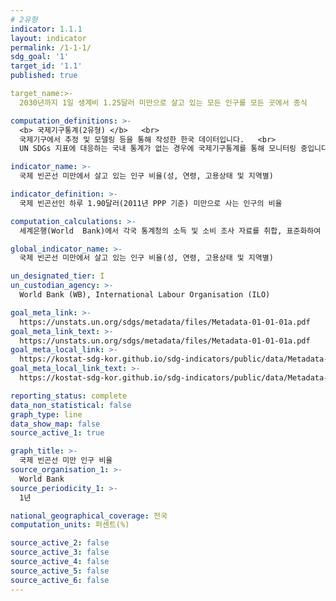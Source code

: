 ```yaml
---
# 2유형 
indicator: 1.1.1
layout: indicator
permalink: /1-1-1/
sdg_goal: '1'
target_id: '1.1'
published: true

target_name:>-
  2030년까지 1일 생계비 1.25달러 미만으로 살고 있는 모든 인구를 모든 곳에서 종식

computation_definitions: >-
  <b> 국제기구통계(2유형) </b>   <br>
  국제기구에서 추정 및 모델링 등을 통해 작성한 한국 데이터입니다.   <br>
  UN SDGs 지표에 대응하는 국내 통계가 없는 경우에 국제기구통계를 통해 모니터링 중입니다. 

indicator_name: >-
  국제 빈곤선 미만에서 살고 있는 인구 비율(성, 연령, 고용상태 및 지역별)

indicator_definition: >-
  국제 빈곤선인 하루 1.90달러(2011년 PPP 기준) 미만으로 사는 인구의 비율

computation_calculations: >-
  세계은행(World  Bank)에서 각국 통계청의 소득 및 소비 조사 자료를 취합, 표준화하여 추정

global_indicator_name: >-
  국제 빈곤선 미만에서 살고 있는 인구 비율(성, 연령, 고용상태 및 지역별)

un_designated_tier: I
un_custodian_agency: >-
  World Bank (WB), International Labour Organisation (ILO)

goal_meta_link: >-
  https://unstats.un.org/sdgs/metadata/files/Metadata-01-01-01a.pdf
goal_meta_link_text: >-
  https://unstats.un.org/sdgs/metadata/files/Metadata-01-01-01a.pdf
goal_meta_local_link: >-
  https://kostat-sdg-kor.github.io/sdg-indicators/public/data/Metadata-01-01-01_KOR.pdf
goal_meta_local_link_text: >-
  https://kostat-sdg-kor.github.io/sdg-indicators/public/data/Metadata-01-01-01_KOR.pdf

reporting_status: complete
data_non_statistical: false
graph_type: line
data_show_map: false
source_active_1: true

graph_title: >-
  국제 빈곤선 미만 인구 비율
source_organisation_1: >-
  World Bank
source_periodicity_1: >-
  1년

national_geographical_coverage: 전국
computation_units: 퍼센트(%)

source_active_2: false
source_active_3: false
source_active_4: false
source_active_5: false
source_active_6: false
---
```


